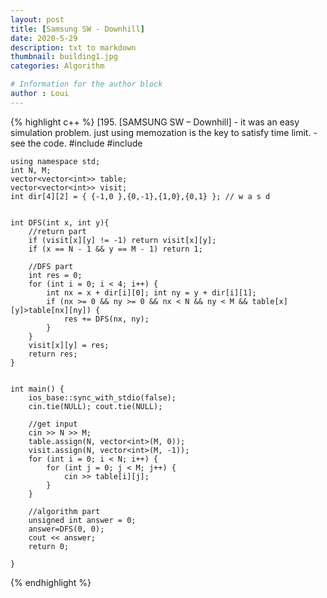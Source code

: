 ```yaml
---
layout: post
title: [Samsung SW - Downhill]
date: 2020-5-29
description: txt to markdown
thumbnail: building1.jpg
categories: Algorithm

# Information for the author block
author : Loui
---
```


{% highlight c++ %}
	﻿[195. [SAMSUNG SW – Downhill]
	- it was an easy simulation problem. just using memozation is the key to satisfy time limit.
	- see the code.
	#include<iostream>
	#include<vector>
	
	using namespace std;
	int N, M;
	vector<vector<int>> table;
	vector<vector<int>> visit;
	int dir[4][2] = { {-1,0 },{0,-1},{1,0},{0,1} }; // w a s d
	
	
	int DFS(int x, int y){
		//return part
		if (visit[x][y] != -1) return visit[x][y];
		if (x == N - 1 && y == M - 1) return 1;
	
		//DFS part
		int res = 0;
		for (int i = 0; i < 4; i++) {
			int nx = x + dir[i][0]; int ny = y + dir[i][1];
			if (nx >= 0 && ny >= 0 && nx < N && ny < M && table[x][y]>table[nx][ny]) {
				res += DFS(nx, ny);
			}
		}
		visit[x][y] = res;
		return res;
	}
	
	
	int main() {
		ios_base::sync_with_stdio(false);
		cin.tie(NULL); cout.tie(NULL);
		
		//get input
		cin >> N >> M;
		table.assign(N, vector<int>(M, 0));
		visit.assign(N, vector<int>(M, -1));
		for (int i = 0; i < N; i++) {
			for (int j = 0; j < M; j++) {
				cin >> table[i][j];
			}
		}
	
		//algorithm part
		unsigned int answer = 0;
		answer=DFS(0, 0);
		cout << answer;
		return 0;
	
	}
	
{% endhighlight %}

